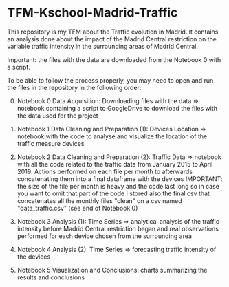 # TFM-Kschool-Madrid-Traffic

This repository is my TFM about the Traffic evolution in Madrid. it contains an analysis done about the impact of the Madrid Central restriction on the variable traffic intensity in the surrounding areas of Madrid Central.

Important: the files with the data are downloaded from the Notebook 0 with a script.

To be able to follow the process properly, you may need to open and run the files in the repository in the following order:

0. Notebook 0 Data Acquisition: Downloading files with the data => notebook containing a script to GoogleDrive to download the files with the data used for the project

1. Notebook 1 Data Cleaning and Preparation (1): Devices Location => notebook with the code to analyse and visualize the location of the traffic measure devices

2. Notebook 2 Data Cleaning and Preparation (2): Traffic Data => notebook with all the code related to the traffic data from January 2015 to April 2019. Actions performed on each file per month to afterwards concatenating them into a final dataframe with the devices
IMPORTANT: the size of the file per month is heavy and the code last long so in case you want to omit that part of the code I stored also the final csv that concatenates all the monthly files "clean" on a csv named "data_traffic.csv" (see end of Notebook 0)

3. Notebook 3 Analysis (1): Time Series => analytical analysis of the traffic intensity before Madrid Central restriction began and real observations performed for each device chosen from the surrounding area

4. Notebook 4 Analysis (2): Time Series => forecasting traffic intensity of the devices

5. Notebook 5 Visualization and Conclusions: charts summarizing the results and conclusions




